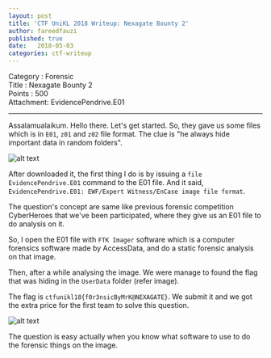 ```yaml
---
layout: post
title: 'CTF UniKL 2018 Writeup: Nexagate Bounty 2'
author: fareedfauzi
published: true
date:   2018-05-03
categories: ctf-writeup
---
```


Category : Forensic<br>
Title : Nexagate Bounty 2<br>
Points : 500<br>
Attachment: EvidencePendrive.E01<br>

---

Assalamualaikum. Hello there. Let's get started. So, they gave us some files which is in `E01`, `z01` and `z02` file format. The clue is "he always hide important data in random folders".<br> 



![alt text](https://github.com/fareedfauzi/sig-fstm.github.io/blob/master/assets/img/Forensics%20Nexagate%20Bounty%202-copy.png)



After downloaded it, the first thing I do is by issuing a `file EvidencePendrive.E01` command to the E01 file. And it said, `EvidencePendrive.E01: EWF/Expert Witness/EnCase image file format`. 

The question's concept are same like previous forensic competition CyberHeroes that we've been participated, where they give us an E01 file to do analysis on it.

So, I open the E01 file with `FTK Imager` software which is a computer forensics software made by AccessData, and do a static forensic analysis on that image.

Then, after a while analysing the image. We were manage to found the flag that was hiding in the `UserData` folder (refer image).

The flag is `ctfunikl18{f0r3nsicByMrK@NEXAGATE}`. We submit it and we got the extra price for the first team to solve this question.


![alt text](https://github.com/fareedfauzi/sig-fstm.github.io/blob/master/assets/img/Screenshot%20(60).png)


The question is easy actually when you know what software to use to do the forensic things on the image.


